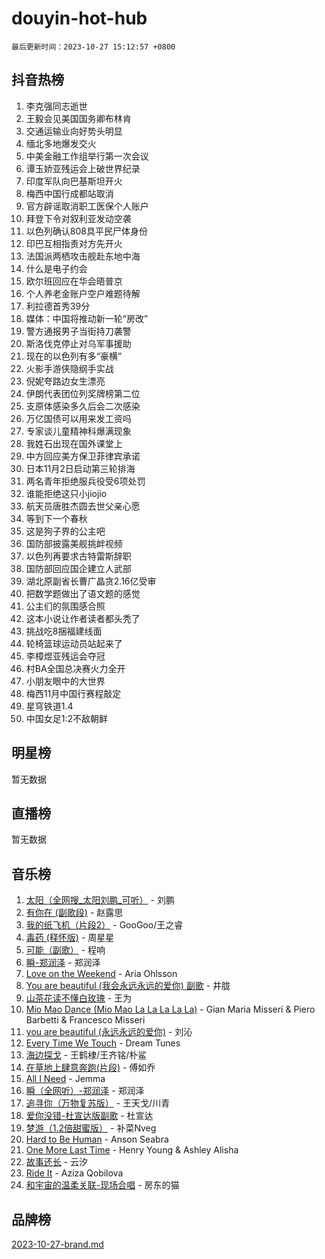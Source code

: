 # douyin-hot-hub

`最后更新时间：2023-10-27 15:12:57 +0800`

## 抖音热榜

1. 李克强同志逝世
1. 王毅会见美国国务卿布林肯
1. 交通运输业向好势头明显
1. 缅北多地爆发交火
1. 中美金融工作组举行第一次会议
1. 谭玉娇亚残运会上破世界纪录
1. 印度军队向巴基斯坦开火
1. 梅西中国行成都站取消
1. 官方辟谣取消职工医保个人账户
1. 拜登下令对叙利亚发动空袭
1. 以色列确认808具平民尸体身份
1. 印巴互相指责对方先开火
1. 法国派两栖攻击舰赴东地中海
1. 什么是电子约会
1. 欧尔班回应在华会晤普京
1. 个人养老金账户空户难题待解
1. 利拉德首秀39分
1. 媒体：中国将推动新一轮“房改”
1. 警方通报男子当街持刀袭警
1. 斯洛伐克停止对乌军事援助
1. 现在的以色列有多“豪横”
1. 火影手游侠隐纲手实战
1. 倪妮夸路边女生漂亮
1. 伊朗代表团位列奖牌榜第二位
1. 支原体感染多久后会二次感染
1. 万亿国债可以用来发工资吗
1. 专家谈儿童精神科爆满现象
1. 我姓石出现在国外课堂上
1. 中方回应美方保卫菲律宾承诺
1. 日本11月2日启动第三轮排海
1. 两名青年拒绝服兵役受6项处罚
1. 谁能拒绝这只小jiojio
1. 航天员唐胜杰圆去世父亲心愿
1. 等到下一个春秋
1. 这是狗子界的公主吧
1. 国防部披露美舰挑衅视频
1. 以色列再要求古特雷斯辞职
1. 国防部回应国企建立人武部
1. 湖北原副省长曹广晶贪2.16亿受审
1. 把数学题做出了语文题的感觉
1. 公主们的氛围感合照
1. 这本小说让作者读者都头秃了
1. 挑战吃8捆福建线面
1. 轮椅篮球运动员站起来了
1. 李樟煜亚残运会夺冠
1. 村BA全国总决赛火力全开
1. 小朋友眼中的大世界
1. 梅西11月中国行赛程敲定
1. 星穹铁道1.4
1. 中国女足1:2不敌朝鲜

## 明星榜

暂无数据

## 直播榜

暂无数据

## 音乐榜

1. [太阳（全网搜_太阳刘鹏_可听）](https://sf6-cdn-tos.douyinstatic.com/obj/tos-cn-ve-2774/ogWbyIQnlBFImVbeDocRdCIYtBHlbJXgfZMvgz) - 刘鹏
1. [有你在 (副歌段)](https://sf3-cdn-tos.douyinstatic.com/obj/tos-cn-ve-2774/o8zImmNsI8B0yfAW5FKAB1oBhkMAlIrwsZEi1V) - 赵露思
1. [我的纸飞机（片段2）](https://sf6-cdn-tos.douyinstatic.com/obj/tos-cn-ve-2774/oM2ZrKcg2CD5AeRB2gkeXOFB1IxAGJdZPazYHf) - GooGoo/王之睿
1. [毒药 (释怀版)](https://sf6-cdn-tos.douyinstatic.com/obj/tos-cn-ve-2774/oYILMEAzspdZBIzy4frJNB8ZHPHWAhiwowd4Ad) - 周星星
1. [可能（副歌）](https://sf6-cdn-tos.douyinstatic.com/obj/tos-cn-ve-2774/cde1731888894259b333569393c2fb51) - 程响
1. [瞬-郑润泽](https://sf6-cdn-tos.douyinstatic.com/obj/tos-cn-ve-2774/oYXHIohzvbNAzBhHgyksWpRM4bfkDsBdBDAynw) - 郑润泽
1. [Love on the Weekend](https://sf6-cdn-tos.douyinstatic.com/obj/tos-cn-ve-2774/o4tVQen5ZtBZEMlD1CDIepBC2OigkU1KQkb1vd) - Aria Ohlsson
1. [You are beautiful (我会永远永远的爱你) 副歌](https://sf3-cdn-tos.douyinstatic.com/obj/tos-cn-ve-2774/o4NlnjbBAIAhg5wOCWzJoyMzkIqGxYsR7f3W4Q) - 井胧
1. [山茶花读不懂白玫瑰](https://sf6-cdn-tos.douyinstatic.com/obj/tos-cn-ve-2774/osfn8B7DktrRHEPJgPCfDbw7QDQEkwC16BxZg9) - 王为
1. [Mio Mao Dance (Mio Mao La La La La La)](https://sf3-cdn-tos.douyinstatic.com/obj/tos-cn-ve-2774/owhJZ1sWIABNvU3gOxlwztm0oAfMK58zHXT8GM) - Gian Maria Misseri & Piero Barbetti & Francesco Misseri
1. [you are beautiful (永远永远的爱你)](https://sf6-cdn-tos.douyinstatic.com/obj/tos-cn-ve-2774/7f5e088a940e42b487e76fd10d0ffcfd) - 刘沁
1. [Every Time We Touch](https://sf6-cdn-tos.douyinstatic.com/obj/tos-cn-ve-2774/ogN6lUKQeBBfEVhIOMikG1CcJjugxk1tztZyhP) - Dream Tunes
1. [海边探戈](https://sf3-cdn-tos.douyinstatic.com/obj/tos-cn-ve-2774/os9gE0VQCGqt6VQkZDyBBYvfSDY0QFe3vVmubn) - 王鹤棣/王齐铭/朴鲨
1. [在草地上肆意奔跑(片段)](https://sf3-cdn-tos.douyinstatic.com/obj/tos-cn-ve-2774/8831d494742f45dabdfa8adb8b817259) - 傅如乔
1. [All I Need](https://sf3-cdn-tos.douyinstatic.com/obj/tos-cn-ve-2774/e8b55ca1d1fa4f90a60c22b8ece170ac) - Jemma
1. [瞬（全网听）-郑润泽](https://sf6-cdn-tos.douyinstatic.com/obj/tos-cn-ve-2774/o4Vb9eJZClCZTnRQYy0BRSeHGrDtrkrQgIBvQt) - 郑润泽
1. [追寻你（万物复苏版）](https://sf6-cdn-tos.douyinstatic.com/obj/tos-cn-ve-2774/oYeAZJsbjIDit9APmBg8u6uDUQnHmoCf3gbo74) - 王天戈/川青
1. [爱你没错-杜宣达版副歌](https://sf6-cdn-tos.douyinstatic.com/obj/tos-cn-ve-2774/oUm8ctBZQfZQ4jUNWbseSYV0lZDsWn6LCODgCB) - 杜宣达
1. [梦游（1.2倍甜蜜版）](https://sf3-cdn-tos.douyinstatic.com/obj/tos-cn-ve-2774/o4gyAUm8hwufoEABmwVIiQtHsFuGzAEEWtNMzo) - 补菜Nveg
1. [Hard to Be Human](https://sf3-cdn-tos.douyinstatic.com/obj/tos-cn-ve-2774/oQItaej4rB1rBfnJUbKPlQOgDWvSUWRy814CZl) - Anson Seabra
1. [One More Last Time](https://sf3-cdn-tos.douyinstatic.com/obj/tos-cn-ve-2774/oAzTlo0LUAdCAIhjktsKWcLAEUKmZwGcOoB1fy) - Henry Young & Ashley Alisha
1. [故事还长](https://sf6-cdn-tos.douyinstatic.com/obj/tos-cn-ve-2774/30a26758c8594f0ab81ac675c33ee2c5) - 云汐
1. [Ride It](https://sf6-cdn-tos.douyinstatic.com/obj/tos-cn-ve-2774/oMZDIYec6eQynQyWBQnCM11DZzkgnBPtBpD4bi) - Aziza Qobilova
1. [和宇宙的温柔关联-现场合唱](https://sf6-cdn-tos.douyinstatic.com/obj/tos-cn-ve-2774/o0hONGDYQBgk0e5bqDeQOonVmncA6tC2nBwZLT) - 房东的猫

## 品牌榜

[2023-10-27-brand.md](2023-10-27-brand.md)
